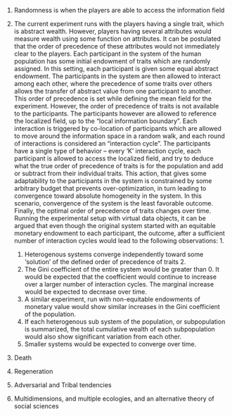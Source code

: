 1. Randomness is when the players are able to access the information field
2. The current experiment runs with the players having a single trait, which is abstract wealth. However, players having several attributes would measure wealth using some function on attributes. It can be postulated that the order of precedence of these attributes would not immediately clear to the players. Each participant in the system of the human population has some initial endowment of traits which are randomly assigned. In this setting, each participant is given some equal abstract endowment. The participants in the system are then allowed to interact among each other, where the precedence of some traits over others allows the transfer of abstract value from one participant to another. This order of precedence is set while defining the mean field for the experiment. However, the order of precedence of traits is not available to the participants. The participants however are allowed to reference the localized field, up to the “local information boundary”. Each interaction is triggered by co-location of participants which are allowed to move around the information space in a random walk, and each round of interactions is considered an “interaction cycle”. The participants have a single type of behavior – every ‘K’ interaction cycle, each participant is allowed to access the localized field, and try to deduce what the true order of precedence of traits is for the population and add or subtract from their individual traits. This action, that gives some adaptability to the participants in the system is constrained by some arbitrary budget that prevents over-optimization, in turn leading to convergence toward absolute homogeneity in the system. In this scenario, convergence of the system is the least favorable outcome. Finally, the optimal order of precedence of traits changes over time. Running the experimental setup with virtual data objects, it can be argued that even though the original system started with an equitable monetary endowment to each participant, the outcome, after a sufficient number of interaction cycles would lead to the following observations: 1. 
	1. Heterogenous systems converge independently toward some ‘solution’ of the defined order of precedence of traits 2. 
	2. The Gini coefficient of the entire system would be greater than 0. It would be expected that the coefficient would continue to increase over a larger number of interaction cycles. The marginal increase would be expected to decrease over time.
	3. A similar experiment, run with non-equitable endowments of monetary value would show similar increases in the Gini coefficient of the population.
	4. If each heterogenous sub system of the population, or subpopulation is summarized, the total cumulative wealth of each subpopulation would also show significant variation from each other.
	5. Smaller systems would be expected to converge over time.


8. Death
9. Regeneration
10. Adversarial and Tribal tendencies
11. Multidimensions, and multiple ecologies, and an alternative theory of social sciences